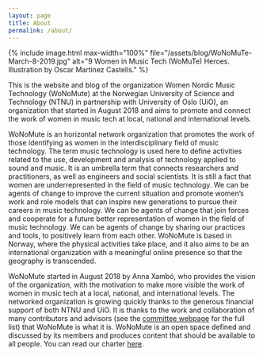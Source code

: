 ```yaml
---
layout: page
title: About
permalink: /about/
---
```


{% include image.html
max-width="100%" file="/assets/blog/WoNoMuTe-March-8-2019.jpg" alt="9 Women in Music Tech (WoMuTe) Heroes. Illustration by Oscar Martinez Castells." %}

This is the website and blog of the organization Women Nordic Music Technology (WoNoMute) at the Norwegian University of Science and Technology (NTNU) in partnership with University of Oslo (UiO), an organization that started in August 2018 and aims to promote and connect the work of women in music tech at local, national and international levels.

WoNoMute is an horizontal network organization that promotes the work of those identifying as women in the interdisciplinary field of music technology. The term music technology is used here to define activities related to the use, development and analysis of technology applied to sound and music. It is an umbrella term that connects researchers and practitioners, as well as engineers and social scientists. It is still a fact that women are underrepresented in the field of music technology. We can be agents of change to improve the current situation and promote women’s work and role models that can inspire new generations to pursue their careers in music technology. We can be agents of change that join forces and cooperate for a future better representation of women in the field of music technology. We can be agents of change by sharing our practices and tools, to positively learn from each other.  WoNoMute is based in Norway, where the physical activities take place, and it also aims to be an international organization with a meaningful online presence so that the geography is transcended.

WoNoMute started in August 2018 by Anna Xambó, who provides the vision of the organization, with the motivation to make more visible the work of women in music tech at a local, national, and international levels. The networked organization is growing quickly thanks to the generous financial support of both NTNU and UiO. It is thanks to the work and collaboration of many contributors and advisors (see the [committee webpage](/about/committee/) for the full list) that WoNoMute is what it is. WoNoMute is an open space defined and discussed by its members and produces content that should be available to all people. You can read our charter [here](/about/charter/).

<!-- {% include image.html
max-width="100%" file="/assets/img/WoNoMute-painting.jpg" alt="WoNoMute painting" %} -->
